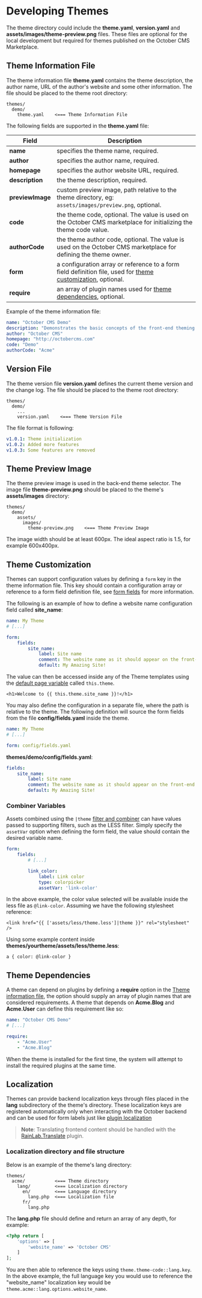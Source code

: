 # Developing Themes

The theme directory could include the **theme.yaml**, **version.yaml** and **assets/images/theme-preview.png** files. These files are optional for the local development but required for themes published on the October CMS Marketplace.

## Theme Information File

The theme information file **theme.yaml** contains the theme description, the author name, URL of the author's website and some other information. The file should be placed to the theme root directory:

```
themes/
  demo/
    theme.yaml    <=== Theme Information File
```

The following fields are supported in the **theme.yaml** file:

Field | Description
------------- | -------------
**name** | specifies the theme name, required.
**author** | specifies the author name, required.
**homepage** | specifies the author website URL, required.
**description** | the theme description, required.
**previewImage** | custom preview image, path relative to the theme directory, eg: `assets/images/preview.png`, optional.
**code** | the theme code, optional. The value is used on the October CMS marketplace for initializing the theme code value.
**authorCode** | the theme author code, optional. The value is used on the October CMS marketplace for defining the theme owner.
**form** | a configuration array or reference to a form field definition file, used for [theme customization](#theme-customization), optional.
**require** | an array of plugin names used for [theme dependencies](#theme-dependencies), optional.

Example of the theme information file:

```yaml
name: "October CMS Demo"
description: "Demonstrates the basic concepts of the front-end theming."
author: "October CMS"
homepage: "http://octobercms.com"
code: "Demo"
authorCode: "Acme"
```

## Version File

The theme version file **version.yaml** defines the current theme version and the change log. The file should be placed to the theme root directory:

```
themes/
  demo/
    ...
    version.yaml    <=== Theme Version File
```

The file format is following:

```yaml
v1.0.1: Theme initialization
v1.0.2: Added more features
v1.0.3: Some features are removed
```

## Theme Preview Image

The theme preview image is used in the back-end theme selector. The image file **theme-preview.png** should be placed to the theme's **assets/images** directory:

```
themes/
  demo/
    assets/
      images/
        theme-preview.png    <=== Theme Preview Image
```

The image width should be at least 600px. The ideal aspect ratio is 1.5, for example 600x400px.

## Theme Customization

Themes can support configuration values by defining a `form` key in the theme information file. This key should contain a configuration array or reference to a form field definition file, see [form fields](../backend/forms.md#defining-form-fields) for more information.

The following is an example of how to define a website name configuration field called **site_name**:

```yaml
name: My Theme
# [...]

form:
    fields:
        site_name:
            label: Site name
            comment: The website name as it should appear on the front-end
            default: My Amazing Site!
```

The value can then be accessed inside any of the Theme templates using the [default page variable](../cms/markup.md#default-variables) called `this.theme`.

```twig
<h1>Welcome to {{ this.theme.site_name }}!</h1>
```

You may also define the configuration in a separate file, where the path is relative to the theme. The following definition will source the form fields from the file **config/fields.yaml** inside the theme.

```yaml
name: My Theme
# [...]

form: config/fields.yaml
```

**themes/demo/config/fields.yaml**:

```yaml
fields:
    site_name:
        label: Site name
        comment: The website name as it should appear on the front-end
        default: My Amazing Site!
```

### Combiner Variables

Assets combined using the `|theme` [filter and combiner](../markup/filter-theme.md) can have values passed to supporting filters, such as the LESS filter. Simply specify the `assetVar` option when defining the form field, the value should contain the desired variable name.

```yaml
form:
    fields:
        # [...]

        link_color:
            label: Link color
            type: colorpicker
            assetVar: 'link-color'
```

In the above example, the color value selected will be available inside the less file as `@link-color`. Assuming we have the following stylesheet reference:

```twig
<link href="{{ ['assets/less/theme.less']|theme }}" rel="stylesheet" />
```

Using some example content inside **themes/yourtheme/assets/less/theme.less**:

```less
a { color: @link-color }
```

## Theme Dependencies

A theme can depend on plugins by defining a **require** option in the [Theme information file](#theme-information-file), the option should supply an array of plugin names that are considered requirements. A theme that depends on **Acme.Blog** and **Acme.User** can define this requirement like so:

```yaml
name: "October CMS Demo"
# [...]

require:
    - "Acme.User"
    - "Acme.Blog"
```

When the theme is installed for the first time, the system will attempt to install the required plugins at the same time.

## Localization

Themes can provide backend localization keys through files placed in the **lang** subdirectory of the theme's directory. These localization keys are registered automatically only when interacting with the October backend and can be used for form labels just like [plugin localization](../plugin/localization.md)

> **Note**: Translating frontend content should be handled with the [RainLab.Translate](https://octobercms.com/plugin/rainlab-translate) plugin.

### Localization directory and file structure

Below is an example of the theme's lang directory:

```
themes/
  acme/           <=== Theme directory
    lang/         <=== Localization directory
      en/         <=== Language directory
        lang.php  <=== Localization file
      fr/
        lang.php
```

The **lang.php** file should define and return an array of any depth, for example:

```php
<?php return [
    'options' => [
        'website_name' => 'October CMS'
    ]
];
```

You are then able to reference the keys using `theme.theme-code::lang.key`. In the above example, the full language key you would use to reference the "website_name" localization key would be `theme.acme::lang.options.website_name`.
